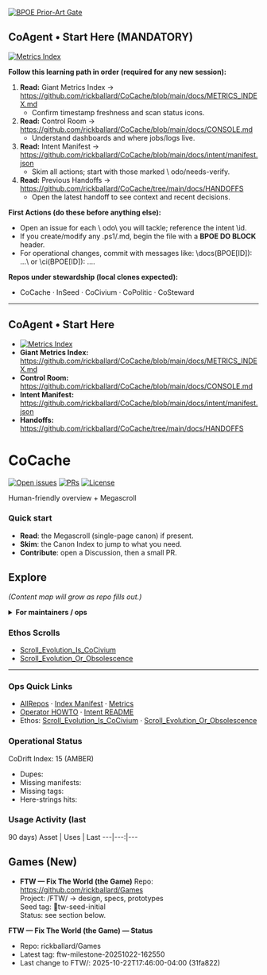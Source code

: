 [![BPOE Prior-Art Gate](https://github.com/rickballard/CoCache/actions/workflows/prior-art-gate.yml/badge.svg)](https://github.com/rickballard/CoCache/actions/workflows/prior-art-gate.yml)

## CoAgent • Start Here (MANDATORY)

[![Metrics Index](https://github.com/rickballard/CoCache/actions/workflows/metrics-index.yml/badge.svg)](https://github.com/rickballard/CoCache/actions/workflows/metrics-index.yml)

**Follow this learning path in order (required for any new session):**
1. **Read:** Giant Metrics Index → https://github.com/rickballard/CoCache/blob/main/docs/METRICS_INDEX.md  
   - Confirm timestamp freshness and scan status icons.
2. **Read:** Control Room → https://github.com/rickballard/CoCache/blob/main/docs/CONSOLE.md  
   - Understand dashboards and where jobs/logs live.
3. **Read:** Intent Manifest → https://github.com/rickballard/CoCache/blob/main/docs/intent/manifest.json  
   - Skim all actions; start with those marked \	odo/needs-verify\.
4. **Read:** Previous Handoffs → https://github.com/rickballard/CoCache/tree/main/docs/HANDOFFS  
   - Open the latest handoff to see context and recent decisions.

**First Actions (do these before anything else):**
- Open an issue for each \	odo\ you will tackle; reference the intent \id\.
- If you create/modify any .ps1/.md, begin the file with a **BPOE DO BLOCK** header.
- For operational changes, commit with messages like: \docs(BPOE[ID]): ...\ or \ci(BPOE[ID]): ...\.

**Repos under stewardship (local clones expected):**
- CoCache · InSeed · CoCivium · CoPolitic · CoSteward

---
## CoAgent • Start Here

- [![Metrics Index](https://github.com/rickballard/CoCache/actions/workflows/metrics-index.yml/badge.svg)](https://github.com/rickballard/CoCache/actions/workflows/metrics-index.yml)
- **Giant Metrics Index:** https://github.com/rickballard/CoCache/blob/main/docs/METRICS_INDEX.md
- **Control Room:** https://github.com/rickballard/CoCache/blob/main/docs/CONSOLE.md
- **Intent Manifest:** https://github.com/rickballard/CoCache/blob/main/docs/intent/manifest.json
- **Handoffs:** https://github.com/rickballard/CoCache/tree/main/docs/HANDOFFS

# CoCache



[![Open issues](https://img.shields.io/github/issues/rickballard/CoCache)](../../issues) [![PRs](https://img.shields.io/github/issues-pr/rickballard/CoCache)](../../pulls) [![License](https://img.shields.io/github/license/rickballard/CoCache)](./LICENSE)

Human-friendly overview + Megascroll

### Quick start
- **Read**: the Megascroll (single-page canon) if present.
- **Skim**: the Canon Index to jump to what you need.
- **Contribute**: open a Discussion, then a small PR.

## Explore
_(Content map will grow as repo fills out.)_

<details>
<summary><b>For maintainers / ops</b></summary>

- Scripts live under ops/ and .github/.
- Seed-kit: see CoCache → ops/kits/Build-CoSuiteSeedKit.ps1.

</details>


### Ethos Scrolls
- [Scroll_Evolution_Is_CoCivium](docs/ethos/Scroll_Evolution_Is_CoCivium.md)
- [Scroll_Evolution_Or_Obsolescence](docs/ethos/Scroll_Evolution_Or_Obsolescence.md)


---

### Ops Quick Links
- [AllRepos](docs/intent/repos.json) · [Index Manifest](docs/index_manifest.json) · [Metrics](docs/METRICS_INDEX.md)
- [Operator HOWTO](docs/HANDOFFS/HOWTO_CoPong.md) · [Intent README](docs/intent/README.md)
- Ethos: [Scroll_Evolution_Is_CoCivium](docs/ethos/Scroll_Evolution_Is_CoCivium.md) · [Scroll_Evolution_Or_Obsolescence](docs/ethos/Scroll_Evolution_Or_Obsolescence.md)
<!-- BEGIN: STATUS -->
### Operational Status
CoDrift Index: 15 (AMBER)
- Dupes: 
- Missing manifests: 
- Missing tags: 
- Here-strings hits: 
<!-- END: STATUS -->
<!-- BEGIN: USAGE -->
### Usage Activity (last 
90
 days)
Asset | Uses | Last
---|---:|---
<!-- END: USAGE -->




## Games (New)

- **FTW — Fix The World (the Game)**
  Repo: https://github.com/rickballard/Games  
  Project: /FTW/ → design, specs, prototypes  
  Seed tag: tw-seed-initial  
  Status: see section below.

<!-- BEGIN: FTW_STATUS -->
**FTW — Fix The World (the Game) — Status**
- Repo: rickballard/Games
- Latest tag: ftw-milestone-20251022-162550
- Last change to FTW/: 2025-10-22T17:46:00-04:00 (31fa822)
<!-- END: FTW_STATUS -->
















